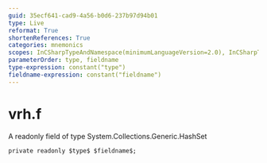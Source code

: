 ```yaml
---
guid: 35ecf641-cad9-4a56-b0d6-237b97d94b01
type: Live
reformat: True
shortenReferences: True
categories: mnemonics
scopes: InCSharpTypeAndNamespace(minimumLanguageVersion=2.0), InCSharpTypeMember(minimumLanguageVersion=2.0)
parameterOrder: type, fieldname
type-expression: constant("type")
fieldname-expression: constant("fieldname")
---
```


# vrh.f

A readonly field of type System.Collections.Generic.HashSet<float>

```
private readonly $type$ $fieldname$;
```
